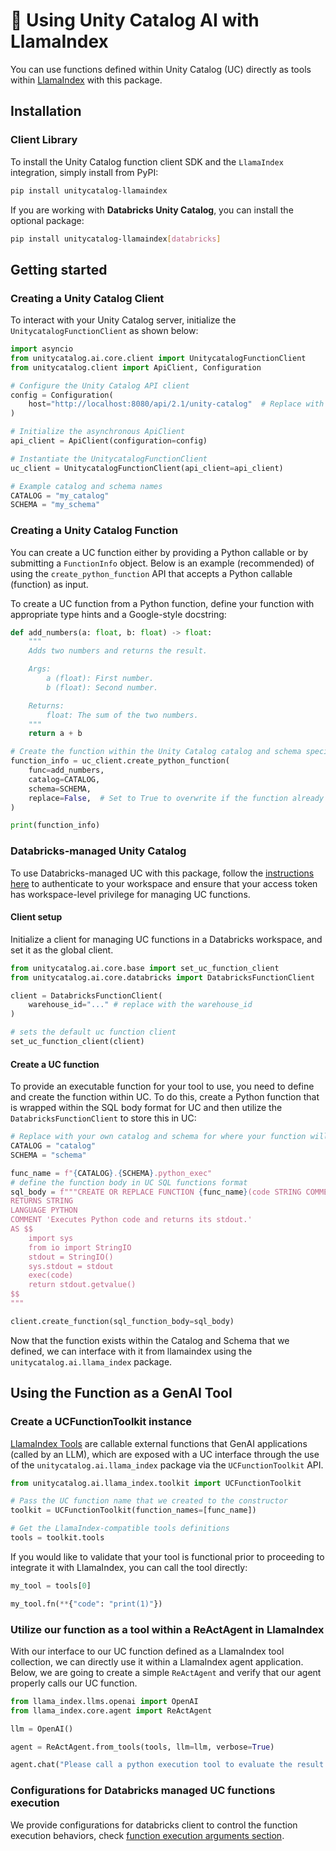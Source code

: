 # 🦙 Using Unity Catalog AI with LlamaIndex

You can use functions defined within Unity Catalog (UC) directly as tools within [LlamaIndex](https://docs.llamaindex.ai/en/stable/) with this package.

## Installation

### Client Library

To install the Unity Catalog function client SDK and the `LlamaIndex` integration, simply install from PyPI:

```sh
pip install unitycatalog-llamaindex
```

If you are working with **Databricks Unity Catalog**, you can install the optional package:

```sh
pip install unitycatalog-llamaindex[databricks]
```

## Getting started

### Creating a Unity Catalog Client

To interact with your Unity Catalog server, initialize the `UnitycatalogFunctionClient` as shown below:

```python
import asyncio
from unitycatalog.ai.core.client import UnitycatalogFunctionClient
from unitycatalog.client import ApiClient, Configuration

# Configure the Unity Catalog API client
config = Configuration(
    host="http://localhost:8080/api/2.1/unity-catalog"  # Replace with your UC server URL
)

# Initialize the asynchronous ApiClient
api_client = ApiClient(configuration=config)

# Instantiate the UnitycatalogFunctionClient
uc_client = UnitycatalogFunctionClient(api_client=api_client)

# Example catalog and schema names
CATALOG = "my_catalog"
SCHEMA = "my_schema"
```

### Creating a Unity Catalog Function

You can create a UC function either by providing a Python callable or by submitting a `FunctionInfo` object. Below is an example (recommended) of using the `create_python_function` API that accepts a Python callable (function) as input.

To create a UC function from a Python function, define your function with appropriate type hints and a Google-style docstring:

```python
def add_numbers(a: float, b: float) -> float:
    """
    Adds two numbers and returns the result.

    Args:
        a (float): First number.
        b (float): Second number.

    Returns:
        float: The sum of the two numbers.
    """
    return a + b

# Create the function within the Unity Catalog catalog and schema specified
function_info = uc_client.create_python_function(
    func=add_numbers,
    catalog=CATALOG,
    schema=SCHEMA,
    replace=False,  # Set to True to overwrite if the function already exists
)

print(function_info)
```

### Databricks-managed Unity Catalog

To use Databricks-managed UC with this package, follow the [instructions here](https://docs.databricks.com/en/dev-tools/cli/authentication.html#authentication-for-the-databricks-cli) to authenticate to your workspace and ensure that your access token has workspace-level privilege for managing UC functions.

#### Client setup

Initialize a client for managing UC functions in a Databricks workspace, and set it as the global client.

```python
from unitycatalog.ai.core.base import set_uc_function_client
from unitycatalog.ai.core.databricks import DatabricksFunctionClient

client = DatabricksFunctionClient(
    warehouse_id="..." # replace with the warehouse_id
)

# sets the default uc function client
set_uc_function_client(client)
```

#### Create a UC function

To provide an executable function for your tool to use, you need to define and create the function within UC. To do this,
create a Python function that is wrapped within the SQL body format for UC and then utilize the `DatabricksFunctionClient` to store this in UC:

```python
# Replace with your own catalog and schema for where your function will be stored
CATALOG = "catalog"
SCHEMA = "schema"

func_name = f"{CATALOG}.{SCHEMA}.python_exec"
# define the function body in UC SQL functions format
sql_body = f"""CREATE OR REPLACE FUNCTION {func_name}(code STRING COMMENT 'Python code to execute. Remember to print the final result to stdout.')
RETURNS STRING
LANGUAGE PYTHON
COMMENT 'Executes Python code and returns its stdout.'
AS $$
    import sys
    from io import StringIO
    stdout = StringIO()
    sys.stdout = stdout
    exec(code)
    return stdout.getvalue()
$$
"""

client.create_function(sql_function_body=sql_body)
```

Now that the function exists within the Catalog and Schema that we defined, we can interface with it from llamaindex using the `unitycatalog.ai.llama_index` package.

## Using the Function as a GenAI Tool

### Create a UCFunctionToolkit instance

[LlamaIndex Tools](https://docs.llamaindex.ai/en/stable/module_guides/deploying/agents/tools/) are callable external functions that GenAI applications (called by
an LLM), which are exposed with a UC interface through the use of the `unitycatalog.ai.llama_index` package via the `UCFunctionToolkit` API.

```python
from unitycatalog.ai.llama_index.toolkit import UCFunctionToolkit

# Pass the UC function name that we created to the constructor
toolkit = UCFunctionToolkit(function_names=[func_name])

# Get the LlamaIndex-compatible tools definitions
tools = toolkit.tools
```

If you would like to validate that your tool is functional prior to proceeding to integrate it with LlamaIndex, you can call the tool directly:

```python
my_tool = tools[0]

my_tool.fn(**{"code": "print(1)"})
```

### Utilize our function as a tool within a ReActAgent in LlamaIndex

With our interface to our UC function defined as a LlamaIndex tool collection, we can directly use it within a LlamaIndex agent application.
Below, we are going to create a simple `ReActAgent` and verify that our agent properly calls our UC function.

```python
from llama_index.llms.openai import OpenAI
from llama_index.core.agent import ReActAgent

llm = OpenAI()

agent = ReActAgent.from_tools(tools, llm=llm, verbose=True)

agent.chat("Please call a python execution tool to evaluate the result of 42 + 97.")
```

### Configurations for Databricks managed UC functions execution

We provide configurations for databricks client to control the function execution behaviors, check [function execution arguments section](../../README.md#function-execution-arguments-configuration).
